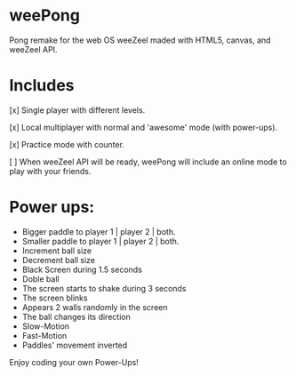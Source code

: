 weePong
=======

Pong remake for the web OS weeZeel maded with HTML5, canvas, and weeZeel API.


Includes
=========

[x] Single player with different levels.

[x] Local multiplayer with normal and 'awesome' mode (with power-ups).

[x] Practice mode with counter.

[ ] When weeZeel API will be ready, weePong will include an online mode to play with your friends.

Power ups:
==========

- Bigger paddle to player 1 | player 2 | both.
- Smaller paddle to player 1 | player 2 | both.
- Increment ball size
- Decrement ball size
- Black Screen during 1.5 seconds
- Doble ball
- The screen starts to shake during 3 seconds
- The screen blinks
- Appears 2 walls randomly in the screen
- The ball changes its direction
- Slow-Motion
- Fast-Motion
- Paddles' movement inverted

Enjoy coding your own Power-Ups! 
